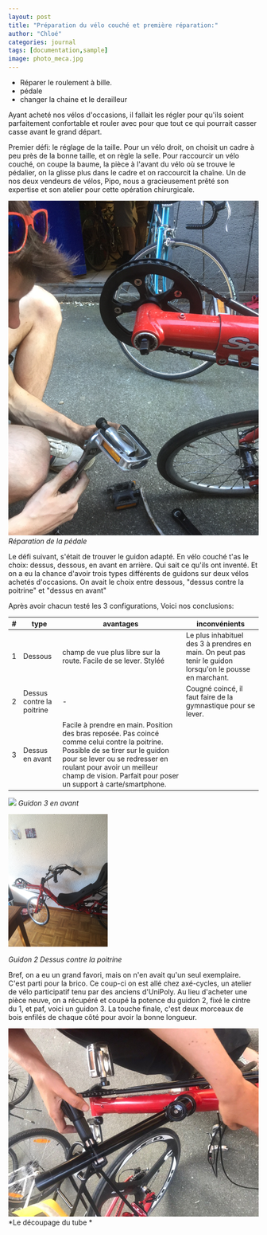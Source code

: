 ```yaml
---
layout: post
title: "Préparation du vélo couché et première réparation:"
author: "Chloé"
categories: journal
tags: [documentation,sample]
image: photo_meca.jpg
---
```


  - Réparer le roulement à bille.
  - pédale
  - changer la chaine et le derailleur

Ayant acheté nos vélos d'occasions, il fallait les régler pour qu'ils soient parfaitement confortable et rouler avec pour que tout ce qui pourrait casser casse avant le grand départ.

Premier défi: le réglage de la taille. Pour un vélo droit, on choisit un cadre à peu près de la bonne taille, et on règle la selle. Pour raccourcir un vélo couché, on coupe la baume, la pièce à l'avant du vélo où se trouve le pédalier, on la glisse plus dans le cadre et on raccourcit la chaîne. Un de nos deux vendeurs de vélos, Pipo, nous a gracieusement prêté son expertise et son atelier pour cette opération chirurgicale.

![](/assets/img/8C5EDEC2-3A1B-49E0-BABD-694A18F57201.jpeg)
*Réparation de la pédale*



Le défi suivant, s'était de trouver le guidon adapté. En vélo couché t'as le choix: dessus, dessous, en avant en arrière. Qui sait ce qu'ils ont inventé. Et on a eu la chance d'avoir trois types différents de guidons sur deux vélos achetés d'occasions. On avait le choix entre dessous, "dessus contre la poitrine" et "dessus en avant"


Après avoir chacun testé les 3 configurations, Voici nos conclusions:



| #  |type   | avantages  |inconvénients   |   
|---|---|---|---|
| 1  | Dessous   | champ de vue plus libre sur la route. Facile de se lever. Styléé  | Le plus inhabituel des 3 à prendres en main. On peut pas tenir le guidon lorsqu'on le pousse en marchant.   |   
| 2  | Dessus contre la poitrine   |  - | Cougné coincé, il faut faire de la gymnastique pour se lever.  |   
| 3  | Dessus en avant   | Facile à prendre en main. Position des bras reposée. Pas coincé comme celui contre la poitrine. Possible de se tirer sur le guidon pour se lever ou se redresser en roulant pour avoir un meilleur champ de vision. Parfait pour poser un support à carte/smartphone.  |   |   


![](/assets/img/05614563-B552-464B-83CB-895E782AB3A.jpeg)
*Guidon 3 en avant*


<img src="/assets/img/8C354646-8646-4FC7-88A4-E5D92FB8CE27.jpeg" width="200px">

*Guidon 2 Dessus contre la poitrine*




Bref, on a eu un grand favori, mais on n'en avait qu'un seul exemplaire. C'est parti pour la brico. Ce coup-ci on est allé chez axé-cycles, un atelier de vélo participatif tenu par des anciens d'UniPoly. Au lieu d'acheter une pièce neuve, on a récupéré et coupé la potence du guidon 2, fixé le cintre du 1, et paf, voici un guidon 3. La touche finale, c'est deux morceaux de bois enfilés de chaque côté pour avoir la bonne longueur.

![](/assets/img/cyclo_repair.jpg)
*Le découpage du tube  *



